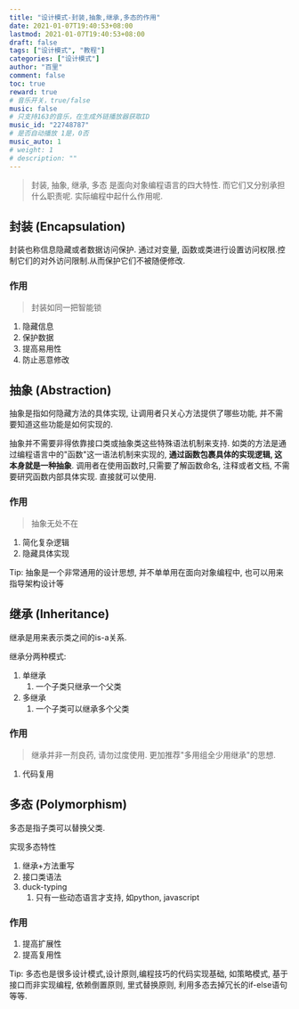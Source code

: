 ```yaml
---
title: "设计模式-封装,抽象,继承,多态的作用"
date: 2021-01-07T19:40:53+08:00
lastmod: 2021-01-07T19:40:53+08:00
draft: false
tags: ["设计模式", "教程"]
categories: ["设计模式"]
author: "百里"
comment: false
toc: true
reward: true
# 音乐开关，true/false
music: false
# 只支持163的音乐，在生成外链播放器获取ID
music_id: "22748787"
# 是否自动播放 1是，0否
music_auto: 1
# weight: 1
# description: ""
---
```


> 封装, 抽象, 继承, 多态 是面向对象编程语言的四大特性. 而它们又分别承担什么职责呢. 实际编程中起什么作用呢. 



## 封装 (Encapsulation)

封装也称信息隐藏或者数据访问保护. 通过对变量, 函数或类进行设置访问权限.控制它们的对外访问限制.从而保护它们不被随便修改. 

### 作用

> 封装如同一把智能锁

1. 隐藏信息
2. 保护数据
3. 提高易用性
4. 防止恶意修改

## 抽象 (Abstraction)

抽象是指如何隐藏方法的具体实现, 让调用者只关心方法提供了哪些功能, 并不需要知道这些功能是如何实现的.

抽象并不需要非得依靠接口类或抽象类这些特殊语法机制来支持. 如类的方法是通过编程语言中的"函数"这一语法机制来实现的, **通过函数包裹具体的实现逻辑, 这本身就是一种抽象**. 调用者在使用函数时,只需要了解函数命名, 注释或者文档, 不需要研究函数内部具体实现. 直接就可以使用. 

### 作用

> 抽象无处不在

1. 简化复杂逻辑
2. 隐藏具体实现

Tip: 抽象是一个非常通用的设计思想, 并不单单用在面向对象编程中, 也可以用来指导架构设计等



## 继承 (Inheritance)

继承是用来表示类之间的is-a关系. 

继承分两种模式:

1. 单继承
   1. 一个子类只继承一个父类
2. 多继承 
   1. 一个子类可以继承多个父类

### 作用

> 继承并非一剂良药, 请勿过度使用. 更加推荐"多用组全少用继承"的思想.

1. 代码复用

## 多态 (Polymorphism)

多态是指子类可以替换父类.

实现多态特性

1. 继承+方法重写
2. 接口类语法
3. duck-typing
   1. 只有一些动态语言才支持, 如python, javascript

### 作用

1. 提高扩展性
2. 提高复用性

Tip: 多态也是很多设计模式,设计原则,编程技巧的代码实现基础, 如策略模式, 基于接口而非实现编程, 依赖倒置原则, 里式替换原则, 利用多态去掉冗长的if-else语句等等. 

